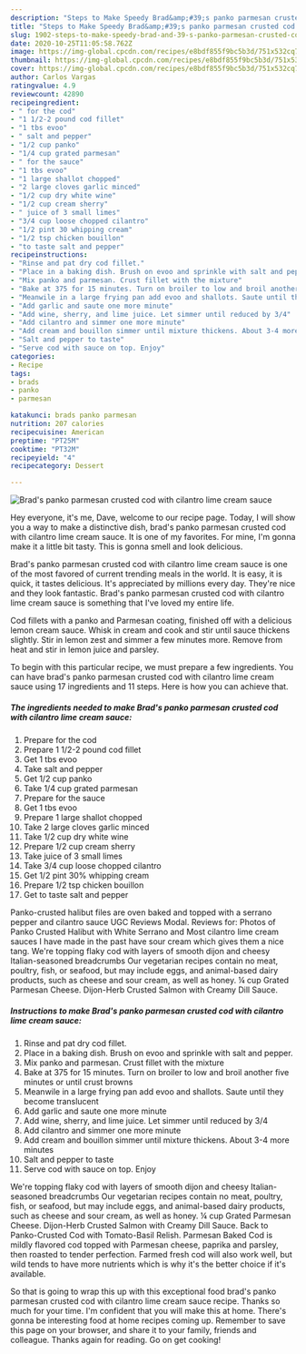 ```yaml
---
description: "Steps to Make Speedy Brad&amp;#39;s panko parmesan crusted cod with cilantro lime cream sauce"
title: "Steps to Make Speedy Brad&amp;#39;s panko parmesan crusted cod with cilantro lime cream sauce"
slug: 1902-steps-to-make-speedy-brad-and-39-s-panko-parmesan-crusted-cod-with-cilantro-lime-cream-sauce
date: 2020-10-25T11:05:58.762Z
image: https://img-global.cpcdn.com/recipes/e8bdf855f9bc5b3d/751x532cq70/brads-panko-parmesan-crusted-cod-with-cilantro-lime-cream-sauce-recipe-main-photo.jpg
thumbnail: https://img-global.cpcdn.com/recipes/e8bdf855f9bc5b3d/751x532cq70/brads-panko-parmesan-crusted-cod-with-cilantro-lime-cream-sauce-recipe-main-photo.jpg
cover: https://img-global.cpcdn.com/recipes/e8bdf855f9bc5b3d/751x532cq70/brads-panko-parmesan-crusted-cod-with-cilantro-lime-cream-sauce-recipe-main-photo.jpg
author: Carlos Vargas
ratingvalue: 4.9
reviewcount: 42890
recipeingredient:
- " for the cod"
- "1 1/2-2 pound cod fillet"
- "1 tbs evoo"
- " salt and pepper"
- "1/2 cup panko"
- "1/4 cup grated parmesan"
- " for the sauce"
- "1 tbs evoo"
- "1 large shallot chopped"
- "2 large cloves garlic minced"
- "1/2 cup dry white wine"
- "1/2 cup cream sherry"
- " juice of 3 small limes"
- "3/4 cup loose chopped cilantro"
- "1/2 pint 30 whipping cream"
- "1/2 tsp chicken bouillon"
- "to taste salt and pepper"
recipeinstructions:
- "Rinse and pat dry cod fillet."
- "Place in a baking dish. Brush on evoo and sprinkle with salt and pepper."
- "Mix panko and parmesan. Crust fillet with the mixture"
- "Bake at 375 for 15 minutes. Turn on broiler to low and broil another five minutes or until crust browns"
- "Meanwile in a large frying pan add evoo and shallots. Saute until they become translucent"
- "Add garlic and saute one more minute"
- "Add wine, sherry, and lime juice. Let simmer until reduced by 3/4"
- "Add cilantro and simmer one more minute"
- "Add cream and bouillon simmer until mixture thickens. About 3-4 more minutes"
- "Salt and pepper to taste"
- "Serve cod with sauce on top. Enjoy"
categories:
- Recipe
tags:
- brads
- panko
- parmesan

katakunci: brads panko parmesan 
nutrition: 207 calories
recipecuisine: American
preptime: "PT25M"
cooktime: "PT32M"
recipeyield: "4"
recipecategory: Dessert

---
```



![Brad&#39;s panko parmesan crusted cod with cilantro lime cream sauce](https://img-global.cpcdn.com/recipes/e8bdf855f9bc5b3d/751x532cq70/brads-panko-parmesan-crusted-cod-with-cilantro-lime-cream-sauce-recipe-main-photo.jpg)

Hey everyone, it's me, Dave, welcome to our recipe page. Today, I will show you a way to make a distinctive dish, brad&#39;s panko parmesan crusted cod with cilantro lime cream sauce. It is one of my favorites. For mine, I'm gonna make it a little bit tasty. This is gonna smell and look delicious.

Brad&#39;s panko parmesan crusted cod with cilantro lime cream sauce is one of the most favored of current trending meals in the world. It is easy, it is quick, it tastes delicious. It's appreciated by millions every day. They're nice and they look fantastic. Brad&#39;s panko parmesan crusted cod with cilantro lime cream sauce is something that I've loved my entire life.

Cod fillets with a panko and Parmesan coating, finished off with a delicious lemon cream sauce. Whisk in cream and cook and stir until sauce thickens slightly. Stir in lemon zest and simmer a few minutes more. Remove from heat and stir in lemon juice and parsley.


To begin with this particular recipe, we must prepare a few ingredients. You can have brad&#39;s panko parmesan crusted cod with cilantro lime cream sauce using 17 ingredients and 11 steps. Here is how you can achieve that.

<!--inarticleads1-->

##### The ingredients needed to make Brad&#39;s panko parmesan crusted cod with cilantro lime cream sauce:

1. Prepare  for the cod
1. Prepare 1 1/2-2 pound cod fillet
1. Get 1 tbs evoo
1. Take  salt and pepper
1. Get 1/2 cup panko
1. Take 1/4 cup grated parmesan
1. Prepare  for the sauce
1. Get 1 tbs evoo
1. Prepare 1 large shallot chopped
1. Take 2 large cloves garlic minced
1. Take 1/2 cup dry white wine
1. Prepare 1/2 cup cream sherry
1. Take  juice of 3 small limes
1. Take 3/4 cup loose chopped cilantro
1. Get 1/2 pint 30% whipping cream
1. Prepare 1/2 tsp chicken bouillon
1. Get to taste salt and pepper


Panko-crusted halibut files are oven baked and topped with a serrano pepper and cilantro sauce UGC Reviews Modal. Reviews for: Photos of Panko Crusted Halibut with White Serrano and Most cilantro lime cream sauces I have made in the past have sour cream which gives them a nice tang. We&#39;re topping flaky cod with layers of smooth dijon and cheesy Italian-seasoned breadcrumbs Our vegetarian recipes contain no meat, poultry, fish, or seafood, but may include eggs, and animal-based dairy products, such as cheese and sour cream, as well as honey. ¼ cup Grated Parmesan Cheese. Dijon-Herb Crusted Salmon with Creamy Dill Sauce. 

<!--inarticleads2-->

##### Instructions to make Brad&#39;s panko parmesan crusted cod with cilantro lime cream sauce:

1. Rinse and pat dry cod fillet.
1. Place in a baking dish. Brush on evoo and sprinkle with salt and pepper.
1. Mix panko and parmesan. Crust fillet with the mixture
1. Bake at 375 for 15 minutes. Turn on broiler to low and broil another five minutes or until crust browns
1. Meanwile in a large frying pan add evoo and shallots. Saute until they become translucent
1. Add garlic and saute one more minute
1. Add wine, sherry, and lime juice. Let simmer until reduced by 3/4
1. Add cilantro and simmer one more minute
1. Add cream and bouillon simmer until mixture thickens. About 3-4 more minutes
1. Salt and pepper to taste
1. Serve cod with sauce on top. Enjoy


We&#39;re topping flaky cod with layers of smooth dijon and cheesy Italian-seasoned breadcrumbs Our vegetarian recipes contain no meat, poultry, fish, or seafood, but may include eggs, and animal-based dairy products, such as cheese and sour cream, as well as honey. ¼ cup Grated Parmesan Cheese. Dijon-Herb Crusted Salmon with Creamy Dill Sauce. Back to Panko-Crusted Cod with Tomato-Basil Relish. Parmesan Baked Cod is mildly flavored cod topped with Parmesan cheese, paprika and parsley, then roasted to tender perfection. Farmed fresh cod will also work well, but wild tends to have more nutrients which is why it&#39;s the better choice if it&#39;s available. 

So that is going to wrap this up with this exceptional food brad&#39;s panko parmesan crusted cod with cilantro lime cream sauce recipe. Thanks so much for your time. I'm confident that you will make this at home. There's gonna be interesting food at home recipes coming up. Remember to save this page on your browser, and share it to your family, friends and colleague. Thanks again for reading. Go on get cooking!
